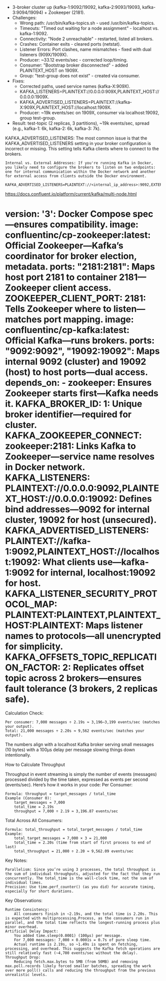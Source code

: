- 3-broker cluster up (kafka-1:9092/19092, kafka-2:9093/19093, kafka-3:9094/19094) + Zookeeper (2181).
- Challenges:
  - Wrong path: /usr/bin/kafka-topics.sh - used /usr/bin/kafka-topics.
  - Timeouts: "Timed out waiting for a node assignment" - localhost vs. kafka-1:9092.
  - Connectivity: "Node 2 unreachable" - restarted, listed all brokers.
  - Crashes: Container exits - cleared ports (netstat).
  - Listener Errors: Port clashes, name mismatches - fixed with dual listeners (909X/1909X).
  - Producer: ~33.12 events/sec - corrected loop/timing.
  - Consumer: "Bootstrap broker disconnected" - added PLAINTEXT_HOST on 1909X.
  - Group: "test-group does not exist" - created via consumer.
- Fixes:
  - Corrected paths, used service names (kafka-X:909X).
  - KAFKA_LISTENERS=PLAINTEXT://0.0.0.0:909X,PLAINTEXT_HOST://0.0.0.0:1909X.
  - KAFKA_ADVERTISED_LISTENERS=PLAINTEXT://kafka-X:909X,PLAINTEXT_HOST://localhost:1909X.
  - Producer: ~19k events/sec on 1909X, consumer via localhost:19092, group test-group.
- Result: test-topic (2 replicas, 3 partitions), ~19k events/sec, spread (e.g., kafka-1: 6k, kafka-2: 6k, kafka-3: 7k).

KAFKA_ADVERTISED_LISTENERS: The most common issue is that the KAFKA_ADVERTISED_LISTENERS setting in your broker configuration is incorrect or missing. This setting tells Kafka clients where to connect to the brokers.

    Internal vs. External Addresses: If you're running Kafka in Docker, you likely need to configure the brokers to listen on two endpoints: one for internal communication within the Docker network and another for external access from clients outside the Docker environment.
            KAFKA_ADVERTISED_LISTENERS=PLAINTEXT://<internal_ip_address>:9092,EXTERNAL://<external_ip_address>:9092

https://docs.confluent.io/platform/current/kafka/multi-node.html

version: '3': Docker Compose spec—ensures compatibility.
image: confluentinc/cp-zookeeper:latest: Official Zookeeper—Kafka’s coordinator for broker election, metadata.
ports: "2181:2181": Maps host port 2181 to container 2181—Zookeeper client access.
ZOOKEEPER_CLIENT_PORT: 2181: Tells Zookeeper where to listen—matches port mapping.
image: confluentinc/cp-kafka:latest: Official Kafka—runs brokers.
ports: "9092:9092", "19092:19092": Maps internal 9092 (cluster) and 19092 (host) to host ports—dual access.
depends_on: - zookeeper: Ensures Zookeeper starts first—Kafka needs it.
KAFKA_BROKER_ID: 1: Unique broker identifier—required for cluster.
KAFKA_ZOOKEEPER_CONNECT: zookeeper:2181: Links Kafka to Zookeeper—service name resolves in Docker network.
KAFKA_LISTENERS: PLAINTEXT://0.0.0.0:9092,PLAINTEXT_HOST://0.0.0.0:19092: Defines bind addresses—9092 for internal cluster, 19092 for host (unsecured).
KAFKA_ADVERTISED_LISTENERS: PLAINTEXT://kafka-1:9092,PLAINTEXT_HOST://localhost:19092: What clients use—kafka-1:9092 for internal, localhost:19092 for host.
KAFKA_LISTENER_SECURITY_PROTOCOL_MAP: PLAINTEXT:PLAINTEXT,PLAINTEXT_HOST:PLAINTEXT: Maps listener names to protocols—all unencrypted for simplicity.
KAFKA_OFFSETS_TOPIC_REPLICATION_FACTOR: 2: Replicates offset topic across 2 brokers—ensures fault tolerance (3 brokers, 2 replicas safe).
=======================================================================================================
Calculation Check:

    Per consumer: 7,000 messages ÷ 2.19s ≈ 3,196–3,199 events/sec (matches your output).
    Total: 21,000 messages ÷ 2.20s ≈ 9,562 events/sec (matches your output).

The numbers align with a localhost Kafka broker serving small messages (10 bytes) with a 100µs delay per message slowing things down intentionally.

How to Calculate Throughput

Throughput in event streaming is simply the number of events (messages) processed divided by the time taken, expressed as events per second (events/sec). Here’s how it works in your code:
Per Consumer:

    Formula: throughput = target_messages / total_time
    Example (Consumer 0):
        target_messages = 7,000
        total_time = 2.19s
        throughput = 7,000 ÷ 2.19 ≈ 3,196.87 events/sec

Total Across All Consumers:

    Formula: total_throughput = total_target_messages / total_time
    Example:
        total_target_messages = 7,000 × 3 = 21,000
        total_time = 2.20s (time from start of first process to end of last)
        total_throughput = 21,000 ÷ 2.20 ≈ 9,562.09 events/sec

Key Notes:

    Parallelism: Since you’re using 3 processes, the total throughput is the sum of individual throughputs, adjusted for the fact that they run concurrently. The total_time is the wall-clock time, not the sum of individual times.
    Precision: Use time.perf_counter() (as you did) for accurate timing, especially for short durations.

Key Observations:

    Runtime Consistency:
        All consumers finish in ~2.19s, and the total time is 2.20s. This is expected with multiprocessing.Process, as the consumers run in parallel, and the total time reflects the longest-running process plus minor overhead.
    Artificial Delay Impact:
        You added time.sleep(0.0001) (100µs) per message.
        For 7,000 messages: 7,000 × 0.0001s = 0.7s of pure sleep time.
        Actual runtime is 2.19s, so ~1.49s is spent on fetching, processing, and overhead. This suggests the Kafka fetch operations are still relatively fast (~4,700 events/sec without the delay).
    Throughput Drop:
        Reducing fetch.max.bytes to 5MB (from 50MB) and removing max.poll.records likely forced smaller batches, spreading the work over more poll() calls and reducing the throughput from the previous unrealistic levels.